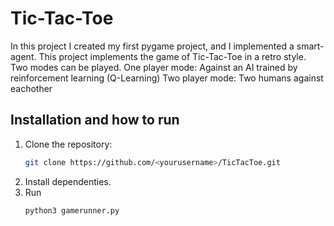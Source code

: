 # Tic-Tac-Toe
In this project I created my first pygame project, and I implemented a smart-agent.
This project implements the game of Tic-Tac-Toe in a retro style.
Two modes can be played.
    One player mode:
        Against an AI trained by reinforcement learning (Q-Learning)
    Two player mode:
        Two humans against eachother

## Installation and how to run

1. Clone the repository:
    ```bash
   git clone https://github.com/<yourusername>/TicTacToe.git
2. Install dependenties.
3. Run 
    ```bash
    python3 gamerunner.py
